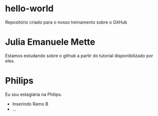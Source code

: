 # hello-world
Repositório criado para o nosso treinamento sobre o GitHub
# Julia Emanuele Mette
Estamos estudando sobre o github a partir do tutorial disponibilizado por eles.
# Philips
Eu sou estagiária na Philips.
* Inserindo Ramo B
* ...
